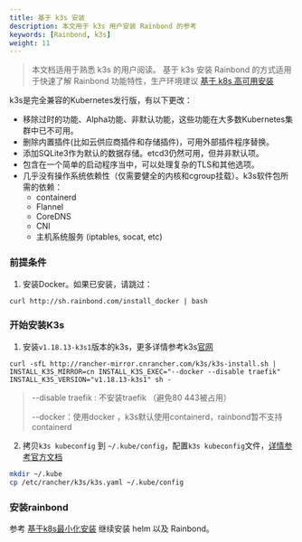 ```yaml
---
title: 基于 k3s 安装
description: 本文用于 k3s 用户安装 Rainbond 的参考
keywords: [Rainbond, k3s]
weight: 11
---
```


> 本文档适用于熟悉 k3s 的用户阅读。
> 基于 k3s 安装 Rainbond 的方式适用于快速了解 Rainbond 功能特性，生产环境建议 [基于 k8s 高可用安装](../install/install-from-k8s/high-availability/)

k3s是完全兼容的Kubernetes发行版，有以下更改：

- 移除过时的功能、Alpha功能、非默认功能，这些功能在大多数Kubernetes集群中已不可用。
- 删除内置插件(比如云供应商插件和存储插件)，可用外部插件程序替换。
- 添加SQLite3作为默认的数据存储。etcd3仍然可用，但并非默认项。
- 包含在一个简单的启动程序当中，可以处理复杂的TLS和其他选项。
- 几乎没有操作系统依赖性（仅需要健全的内核和cgroup挂载）。k3s软件包所需的依赖：
  - containerd
  - Flannel
  - CoreDNS
  - CNI
  - 主机系统服务 (iptables, socat, etc)

### 前提条件

1. 安装Docker。如果已安装，请跳过：

```shell
curl http://sh.rainbond.com/install_docker | bash
```



### 开始安装K3s

1. 安装`v1.18.13-k3s1`版本的k3s，更多详情参考k3s[官网](www.rancher.com)

```shell
curl -sfL http://rancher-mirror.cnrancher.com/k3s/k3s-install.sh | INSTALL_K3S_MIRROR=cn INSTALL_K3S_EXEC="--docker --disable traefik" INSTALL_K3S_VERSION="v1.18.13-k3s1" sh -
```

> --disable traefik : 不安装traefik （避免80 443被占用）
>
> --docker：使用docker ，k3s默认使用containerd，rainbond暂不支持containerd

2. 拷贝`k3s kubeconfig` 到 `~/.kube/config`，配置`k3s kubeconfig`文件，[详情参考官方文档](https://docs.rancher.cn/docs/k3s/cluster-access/_index)

```bash
mkdir ~/.kube
cp /etc/rancher/k3s/k3s.yaml ~/.kube/config
```

### 安装rainbond

参考 [基于k8s最小化安装](../install/install-from-k8s/minimal-install/)  继续安装 helm 以及 Rainbond。 